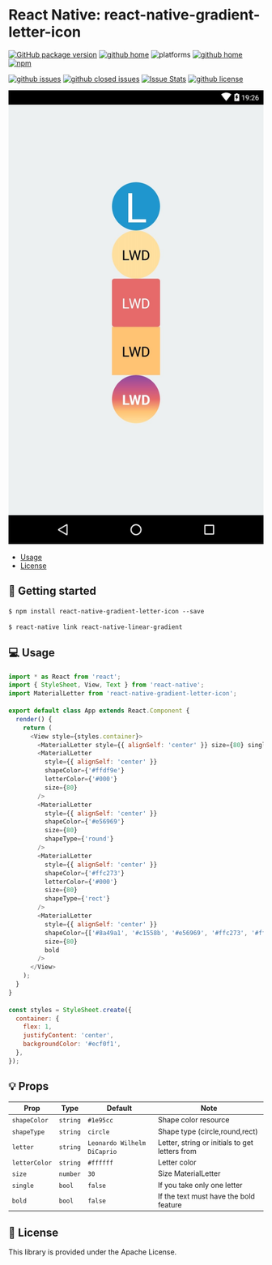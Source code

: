 # React Native: react-native-gradient-letter-icon

[![GitHub package version](https://img.shields.io/github/package-json/v/gaetanozappi/react-native-gradient-letter-icon.svg?style=flat&colorB=2b7cff)](https://github.com/gaetanozappi/react-native-gradient-letter-icon)
[![github home](http://img.shields.io/npm/v/react-native-gradient-letter-icon.svg?style=flat)](https://www.npmjs.com/package/react-native-gradient-letter-icon)
![platforms](https://img.shields.io/badge/platforms-Android-brightgreen.svg?style=flat&colorB=191A17)
[![github home](https://img.shields.io/badge/gaetanozappi-react--native--gradient--letter--icon-blue.svg?style=flat)](https://github.com/gaetanozappi/react-native-gradient-letter-icon)
[![npm](https://img.shields.io/npm/dm/react-native-gradient-letter-icon.svg?style=flat&colorB=007ec6)](https://www.npmjs.com/package/react-native-gradient-letter-icon)

[![github issues](https://img.shields.io/github/issues/gaetanozappi/react-native-gradient-letter-icon.svg?style=flat)](https://github.com/gaetanozappi/react-native-gradient-letter-icon/issues)
[![github closed issues](https://img.shields.io/github/issues-closed/gaetanozappi/react-native-gradient-letter-icon.svg?style=flat&colorB=44cc11)](https://github.com/gaetanozappi/react-native-gradient-letter-icon/issues?q=is%3Aissue+is%3Aclosed)
[![Issue Stats](https://img.shields.io/issuestats/i/github/gaetanozappi/react-native-gradient-letter-icon.svg?style=flat&colorB=44cc11)](http://github.com/gaetanozappi/react-native-gradient-letter-icon/issues)
[![github license](https://img.shields.io/github/license/gaetanozappi/react-native-gradient-letter-icon.svg)]()

![PNG](screenshot/react-native-gradient-letter-icon.png)

-   [Usage](#-usage)
-   [License](#-license)

## 📖 Getting started

`$ npm install react-native-gradient-letter-icon --save`

`$ react-native link react-native-linear-gradient`

## 💻 Usage

```javascript
import * as React from 'react';
import { StyleSheet, View, Text } from 'react-native';
import MaterialLetter from 'react-native-gradient-letter-icon';

export default class App extends React.Component {
  render() {
    return (
      <View style={styles.container}>
        <MaterialLetter style={{ alignSelf: 'center' }} size={80} single />
        <MaterialLetter
          style={{ alignSelf: 'center' }}
          shapeColor={'#ffdf9e'}
          letterColor={'#000'}
          size={80}
        />
        <MaterialLetter
          style={{ alignSelf: 'center' }}
          shapeColor={'#e56969'}
          size={80}
          shapeType={'round'}
        />
        <MaterialLetter
          style={{ alignSelf: 'center' }}
          shapeColor={'#ffc273'}
          letterColor={'#000'}
          size={80}
          shapeType={'rect'}
        />
        <MaterialLetter
          style={{ alignSelf: 'center' }}
          shapeColor={['#8a49a1', '#c1558b', '#e56969', '#ffc273', '#ffdf9e']}
          size={80}
          bold
        />
      </View>
    );
  }
}

const styles = StyleSheet.create({
  container: {
    flex: 1,
    justifyContent: 'center',
    backgroundColor: '#ecf0f1',
  },
});
```

## 💡 Props

| Prop              | Type       | Default | Note                                                                                                       |
| ----------------- | ---------- | ------- | ---------------------------------------------------------------------------------------------------------- |
| `shapeColor`      | `string`   | `#1e95cc`  | Shape color resource
| `shapeType`       | `string`   | `circle`   | Shape type (circle,round,rect)
| `letter`          | `string`   |`Leonardo Wilhelm DiCaprio`      | Letter, string or initials to get letters from
| `letterColor`     | `string`   | `#ffffff`  | Letter color
| `size`            | `number`   |`30`           | Size MaterialLetter
| `single`          | `bool`     | `false`            | If you take only one letter
| `bold`            | `bool`     |`false`            | If the text must have the bold feature

## 📜 License
This library is provided under the Apache License.
